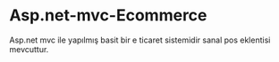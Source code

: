 # Asp.net-mvc-Ecommerce
Asp.net mvc ile yapılmış basit bir e ticaret sistemidir sanal pos eklentisi mevcuttur.
